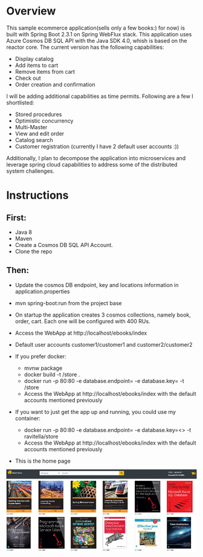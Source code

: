 # Overview
This sample ecommerce application(sells only a few books:) for now) is built with Spring Boot 2.3.1 on Spring WebFlux stack. This application uses Azure Cosmos DB SQL API with the Java SDK 4.0, whish is based on the reactor core.
The current version has the following capabilities:
* Display catalog
* Add items to cart
* Remove items from cart
* Check out
* Order creation and confirmation

I will be adding additional capabilities as time permits. Following are a few I shortlisted:
* Stored procedures 
* Optimistic concurrency 
* Multi-Master
* View and edit order
* Catalog search
* Customer registration (currently I have 2 default user accounts :))

Additionally, I plan to decompose the application into microservices and leverage spring cloud capabilities to address some of the distributed system challenges.

# Instructions

## First:
 * Java 8
 * Maven
 * Create a Cosmos DB SQL API Account. 
 * Clone the repo

## Then:
* Update the cosmos DB endpoint, key and locations information in application.properties
* mvn spring-boot:run from the project base
* On startup the application creates 3 cosmos collections, namely book, order, cart. Each one will be configured with 400 RUs.
* Access the WebApp at http://localhost/ebooks/index
* Default user accounts customer1/customer1 and customer2/customer2
* If you prefer docker:  
  * mvnw package 
  * docker build -t <YOUR REPO>/store .
  * docker run -p 80:80 -e database.endpoint=<URI> -e database.key=<PRIMARY KEY> -t <YOUR REPO>/store
  * Access the WebApp at http://localhost/ebooks/index with the default accounts mentioned previously
* If you want to just get the app up and running, you could use my container:
  * docker run -p 80:80 -e database.endpoint=<URI> -e database.key=<> -t ravitella/store
  * Access the WebApp at http://localhost/ebooks/index with the default accounts mentioned previously 

* This is the home page

 ![Image](BookStore.png)

